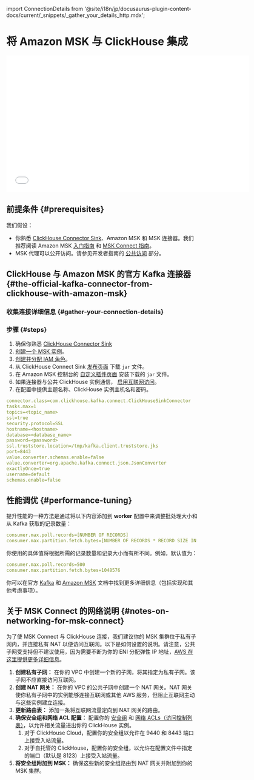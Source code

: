 import ConnectionDetails from '@site/i18n/jp/docusaurus-plugin-content-docs/current/_snippets/_gather_your_details_http.mdx';

# 将 Amazon MSK 与 ClickHouse 集成

<div class='vimeo-container'>
  <iframe src="//www.youtube.com/embed/6lKI_WlQ3-s"
    width="640"
    height="360"
    frameborder="0"
    allow="autoplay;
    fullscreen;
    picture-in-picture"
    allowfullscreen>
  </iframe>
</div>

## 前提条件 {#prerequisites}
我们假设：
* 你熟悉 [ClickHouse Connector Sink](../kafka-clickhouse-connect-sink.md)、Amazon MSK 和 MSK 连接器。我们推荐阅读 Amazon MSK [入门指南](https://docs.aws.amazon.com/msk/latest/developerguide/getting-started.html) 和 [MSK Connect 指南](https://docs.aws.amazon.com/msk/latest/developerguide/msk-connect.html)。
* MSK 代理可以公开访问。请参见开发者指南的 [公共访问](https://docs.aws.amazon.com/msk/latest/developerguide/public-access.html) 部分。

## ClickHouse 与 Amazon MSK 的官方 Kafka 连接器 {#the-official-kafka-connector-from-clickhouse-with-amazon-msk}

### 收集连接详细信息 {#gather-your-connection-details}

<ConnectionDetails />

### 步骤 {#steps}
1. 确保你熟悉 [ClickHouse Connector Sink](../kafka-clickhouse-connect-sink.md)
1. [创建一个 MSK 实例](https://docs.aws.amazon.com/msk/latest/developerguide/create-cluster.html)。
1. [创建并分配 IAM 角色](https://docs.aws.amazon.com/msk/latest/developerguide/create-client-iam-role.html)。
1. 从 ClickHouse Connect Sink [发布页面](https://github.com/ClickHouse/clickhouse-kafka-connect/releases) 下载 `jar` 文件。
1. 在 Amazon MSK 控制台的 [自定义插件页面](https://docs.aws.amazon.com/msk/latest/developerguide/msk-connect-plugins.html) 安装下载的 `jar` 文件。
1. 如果连接器与公共 ClickHouse 实例通信， [启用互联网访问](https://docs.aws.amazon.com/msk/latest/developerguide/msk-connect-internet-access.html)。
1. 在配置中提供主题名称、ClickHouse 实例主机名和密码。
```yml
connector.class=com.clickhouse.kafka.connect.ClickHouseSinkConnector
tasks.max=1
topics=<topic_name>
ssl=true
security.protocol=SSL
hostname=<hostname>
database=<database_name>
password=<password>
ssl.truststore.location=/tmp/kafka.client.truststore.jks
port=8443
value.converter.schemas.enable=false
value.converter=org.apache.kafka.connect.json.JsonConverter
exactlyOnce=true
username=default
schemas.enable=false
```

## 性能调优 {#performance-tuning}
提升性能的一种方法是通过将以下内容添加到 **worker** 配置中来调整批处理大小和从 Kafka 获取的记录数量：
```yml
consumer.max.poll.records=[NUMBER OF RECORDS]
consumer.max.partition.fetch.bytes=[NUMBER OF RECORDS * RECORD SIZE IN BYTES]
```

你使用的具体值将根据所需的记录数量和记录大小而有所不同。例如，默认值为：

```yml
consumer.max.poll.records=500
consumer.max.partition.fetch.bytes=1048576
```

你可以在官方 [Kafka](https://kafka.apache.org/documentation/#consumerconfigs) 和 [Amazon MSK](https://docs.aws.amazon.com/msk/latest/developerguide/msk-connect-workers.html#msk-connect-create-custom-worker-config) 文档中找到更多详细信息（包括实现和其他考虑事项）。

## 关于 MSK Connect 的网络说明 {#notes-on-networking-for-msk-connect}

为了使 MSK Connect 与 ClickHouse 连接，我们建议你的 MSK 集群位于私有子网内，并连接私有 NAT 以便访问互联网。以下是如何设置的说明。请注意，公共子网受支持但不建议使用，因为需要不断为你的 ENI 分配弹性 IP 地址，[AWS 在这里提供更多详细信息](https://docs.aws.amazon.com/msk/latest/developerguide/msk-connect-internet-access.html)。

1. **创建私有子网：** 在你的 VPC 中创建一个新的子网，将其指定为私有子网。该子网不应直接访问互联网。
1. **创建 NAT 网关：** 在你的 VPC 的公共子网中创建一个 NAT 网关。NAT 网关使你私有子网中的实例能够连接互联网或其他 AWS 服务，但阻止互联网主动与这些实例建立连接。
1. **更新路由表：** 添加一条将互联网流量定向到 NAT 网关的路由。
1. **确保安全组和网络 ACL 配置：** 配置你的 [安全组](https://docs.aws.amazon.com/vpc/latest/userguide/vpc-security-groups.html) 和 [网络 ACLs（访问控制列表）](https://docs.aws.amazon.com/vpc/latest/userguide/vpc-network-acls.html)，以允许相关流量进出你的 ClickHouse 实例。
   1. 对于 ClickHouse Cloud，配置你的安全组以允许在 9440 和 8443 端口上接受入站流量。
   1. 对于自托管的 ClickHouse，配置你的安全组，以允许在配置文件中指定的端口（默认是 8123）上接受入站流量。
1. **将安全组附加到 MSK：** 确保这些新的安全组路由到 NAT 网关并附加到你的 MSK 集群。
